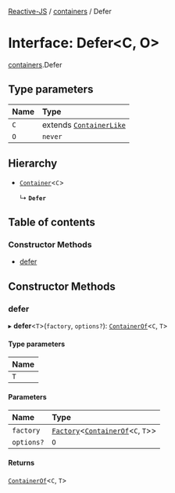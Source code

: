 [Reactive-JS](../README.md) / [containers](../modules/containers.md) / Defer

# Interface: Defer<C, O\>

[containers](../modules/containers.md).Defer

## Type parameters

| Name | Type |
| :------ | :------ |
| `C` | extends [`ContainerLike`](containers.ContainerLike.md) |
| `O` | `never` |

## Hierarchy

- [`Container`](containers.Container.md)<`C`\>

  ↳ **`Defer`**

## Table of contents

### Constructor Methods

- [defer](containers.Defer.md#defer)

## Constructor Methods

### defer

▸ **defer**<`T`\>(`factory`, `options?`): [`ContainerOf`](../modules/containers.md#containerof)<`C`, `T`\>

#### Type parameters

| Name |
| :------ |
| `T` |

#### Parameters

| Name | Type |
| :------ | :------ |
| `factory` | [`Factory`](../modules/functions.md#factory)<[`ContainerOf`](../modules/containers.md#containerof)<`C`, `T`\>\> |
| `options?` | `O` |

#### Returns

[`ContainerOf`](../modules/containers.md#containerof)<`C`, `T`\>

